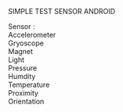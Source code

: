 SIMPLE TEST SENSOR ANDROID

Sensor : <br>
Accelerometer<br>
Gryoscope<br>
Magnet<br>
Light<br>
Pressure<br>
Humdity<br>
Temperature<br>
Proximity<br>
Orientation<br>
